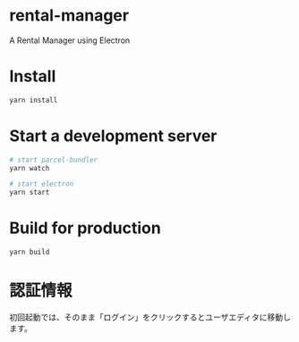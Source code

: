 # rental-manager

A Rental Manager using Electron

# Install

```bash
yarn install
```

# Start a development server

```bash
# start parcel-bundler
yarn watch

# start electron
yarn start
```

# Build for production

```bash
yarn build
```

# 認証情報

初回起動では、そのまま「ログイン」をクリックするとユーザエディタに移動します。
